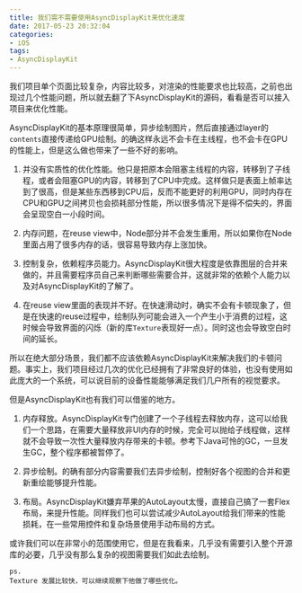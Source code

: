 ```yaml
---
title: 我们需不需要使用AsyncDisplayKit来优化速度
date: 2017-05-23 20:32:04
categories:
- iOS
tags:
- AsyncDisplayKit
---
```


我们项目单个页面比较复杂，内容比较多，对渲染的性能要求也比较高，之前也出现过几个性能问题，所以就去翻了下AsyncDisplayKit的源码，看看是否可以接入项目来优化性能。

<!--more-->

AsyncDisplayKit的基本原理很简单，异步绘制图片，然后直接通过layer的`contents`直接传递给GPU绘制。的确这样永远不会卡在主线程，也不会卡在GPU的性能上，但是这么做也带来了一些不好的影响。

1. 并没有实质性的优化性能。他只是把原本会阻塞主线程的内容，转移到了子线程，或者会阻塞GPU的内容，转移到了CPU中完成。这样做只是表面上帧率达到了很高，但是某些东西移到CPU后，反而不能更好的利用GPU，同时内存在CPU和GPU之间拷贝也会损耗部分性能，所以很多情况下是得不偿失的，界面会呈现空白一小段时间。

2. 内存问题，在reuse view中，Node部分并不会发生重用，所以如果你在Node里面占用了很多内存的话，很容易导致内存上涨加快。

3. 控制复杂，依赖程序员能力。AsyncDisplayKit很大程度是依靠图层的合并来做的，并且需要程序员自己来判断哪些需要合并，这就非常的依赖个人能力以及对AsyncDisplayKit的了解了。

4. 在reuse view里面的表现并不好。在快速滑动时，确实不会有卡顿现象了，但是在快速的reuse过程中，绘制队列可能会进入一个产生小于消费的过程，这时候会导致界面的闪烁（新的库`Texture`表现好一点）。同时这也会导致空白时间的延长。

所以在绝大部分场景，我们都不应该依赖AsyncDisplayKit来解决我们的卡顿问题。事实上，我们项目经过几次的优化已经拥有了非常良好的体验，也没有使用如此庞大的一个系统，可以说目前的设备性能能够满足我们几户所有的视觉要求。

但是AsyncDisplayKit也有我们可以借鉴的地方。

1. 内存释放。AsyncDisplayKit专门创建了一个子线程去释放内存，这可以给我们一个思路，在需要大量释放非UI内存的时候，完全可以抛给子线程做，这样就不会导致一次性大量释放内存带来的卡顿。参考下Java可怜的GC，一旦发生GC，整个程序都被暂停了。

2. 异步绘制。的确有部分内容需要我们去异步绘制，控制好各个视图的合并和更新重绘能够提升性能。

3. 布局。AsyncDisplayKit嫌弃苹果的AutoLayout太慢，直接自己搞了一套Flex布局，来提升性能。同样我们也可以尝试减少AutoLayout给我们带来的性能损耗，在一些常用控件和复杂场景使用手动布局的方式。

或许我们可以在非常小的范围使用它，但是在我看来，几乎没有需要引入整个开源库的必要，几乎没有那么复杂的视图需要我们如此去绘制。

    ps.
    Texture 发展比较快，可以继续观察下他做了哪些优化。
